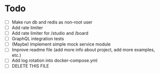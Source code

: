 # Todo

- [ ] Make run db and redis as non-root user
- [ ] Add rate limiter
- [ ] Add rate limiter for /studio and /board
- [ ] GraphQL integration tests
- [ ] (Maybe) Implement simple mock service module
- [ ] Improve readme file (add more info about project, add more examples, etc.)
- [ ] Add log rotation into docker-compose.yml
- [ ] DELETE THIS FILE

